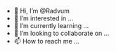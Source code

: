- 👋 Hi, I’m @Radvum
- 👀 I’m interested in ...
- 🌱 I’m currently learning ...
- 💞️ I’m looking to collaborate on ...
- 📫 How to reach me ...

<!---
Radvum/Radvum is a ✨ special ✨ repository because its `README.md` (this file) appears on your GitHub profile.
You can click the Preview link to take a look at your changes.
--->
